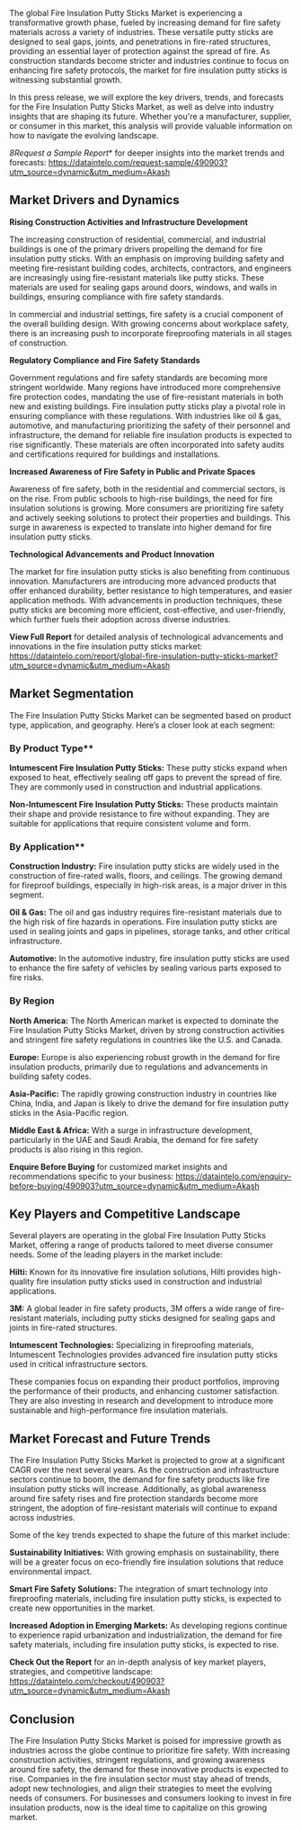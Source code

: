 The global Fire Insulation Putty Sticks Market is experiencing a transformative growth phase, fueled by increasing demand for fire safety materials across a variety of industries. These versatile putty sticks are designed to seal gaps, joints, and penetrations in fire-rated structures, providing an essential layer of protection against the spread of fire. As construction standards become stricter and industries continue to focus on enhancing fire safety protocols, the market for fire insulation putty sticks is witnessing substantial growth.

In this press release, we will explore the key drivers, trends, and forecasts for the Fire Insulation Putty Sticks Market, as well as delve into industry insights that are shaping its future. Whether you're a manufacturer, supplier, or consumer in this market, this analysis will provide valuable information on how to navigate the evolving landscape.

*8Request a Sample Report** for deeper insights into the market trends and forecasts: https://dataintelo.com/request-sample/490903?utm_source=dynamic&utm_medium=Akash

## Market Drivers and Dynamics

**Rising Construction Activities and Infrastructure Development**

The increasing construction of residential, commercial, and industrial buildings is one of the primary drivers propelling the demand for fire insulation putty sticks. With an emphasis on improving building safety and meeting fire-resistant building codes, architects, contractors, and engineers are increasingly using fire-resistant materials like putty sticks. These materials are used for sealing gaps around doors, windows, and walls in buildings, ensuring compliance with fire safety standards.

In commercial and industrial settings, fire safety is a crucial component of the overall building design. With growing concerns about workplace safety, there is an increasing push to incorporate fireproofing materials in all stages of construction.

**Regulatory Compliance and Fire Safety Standards**

Government regulations and fire safety standards are becoming more stringent worldwide. Many regions have introduced more comprehensive fire protection codes, mandating the use of fire-resistant materials in both new and existing buildings. Fire insulation putty sticks play a pivotal role in ensuring compliance with these regulations.
With industries like oil & gas, automotive, and manufacturing prioritizing the safety of their personnel and infrastructure, the demand for reliable fire insulation products is expected to rise significantly. These materials are often incorporated into safety audits and certifications required for buildings and installations.

**Increased Awareness of Fire Safety in Public and Private Spaces**

Awareness of fire safety, both in the residential and commercial sectors, is on the rise. From public schools to high-rise buildings, the need for fire insulation solutions is growing. More consumers are prioritizing fire safety and actively seeking solutions to protect their properties and buildings. This surge in awareness is expected to translate into higher demand for fire insulation putty sticks.

**Technological Advancements and Product Innovation**

The market for fire insulation putty sticks is also benefiting from continuous innovation. Manufacturers are introducing more advanced products that offer enhanced durability, better resistance to high temperatures, and easier application methods. With advancements in production techniques, these putty sticks are becoming more efficient, cost-effective, and user-friendly, which further fuels their adoption across diverse industries.

**View Full Report** for detailed analysis of technological advancements and innovations in the fire insulation putty sticks market: https://dataintelo.com/report/global-fire-insulation-putty-sticks-market?utm_source=dynamic&utm_medium=Akash

## Market Segmentation

The Fire Insulation Putty Sticks Market can be segmented based on product type, application, and geography. Here’s a closer look at each segment:

### By Product Type**

**Intumescent Fire Insulation Putty Sticks:** These putty sticks expand when exposed to heat, effectively sealing off gaps to prevent the spread of fire. They are commonly used in construction and industrial applications.

**Non-Intumescent Fire Insulation Putty Sticks:** These products maintain their shape and provide resistance to fire without expanding. They are suitable for applications that require consistent volume and form.

### By Application**

**Construction Industry:** Fire insulation putty sticks are widely used in the construction of fire-rated walls, floors, and ceilings. The growing demand for fireproof buildings, especially in high-risk areas, is a major driver in this segment.

**Oil & Gas:** The oil and gas industry requires fire-resistant materials due to the high risk of fire hazards in operations. Fire insulation putty sticks are used in sealing joints and gaps in pipelines, storage tanks, and other critical infrastructure.

**Automotive:** In the automotive industry, fire insulation putty sticks are used to enhance the fire safety of vehicles by sealing various parts exposed to fire risks.

### By Region

**North America:** The North American market is expected to dominate the Fire Insulation Putty Sticks Market, driven by strong construction activities and stringent fire safety regulations in countries like the U.S. and Canada.

**Europe:** Europe is also experiencing robust growth in the demand for fire insulation products, primarily due to regulations and advancements in building safety codes.

**Asia-Pacific:** The rapidly growing construction industry in countries like China, India, and Japan is likely to drive the demand for fire insulation putty sticks in the Asia-Pacific region.

**Middle East & Africa:** With a surge in infrastructure development, particularly in the UAE and Saudi Arabia, the demand for fire safety products is also rising in this region.

**Enquire Before Buying** for customized market insights and recommendations specific to your business: https://dataintelo.com/enquiry-before-buying/490903?utm_source=dynamic&utm_medium=Akash

## Key Players and Competitive Landscape

Several players are operating in the global Fire Insulation Putty Sticks Market, offering a range of products tailored to meet diverse consumer needs. Some of the leading players in the market include:

**Hilti:** Known for its innovative fire insulation solutions, Hilti provides high-quality fire insulation putty sticks used in construction and industrial applications.

**3M:** A global leader in fire safety products, 3M offers a wide range of fire-resistant materials, including putty sticks designed for sealing gaps and joints in fire-rated structures.

**Intumescent Technologies:** Specializing in fireproofing materials, Intumescent Technologies provides advanced fire insulation putty sticks used in critical infrastructure sectors.

These companies focus on expanding their product portfolios, improving the performance of their products, and enhancing customer satisfaction. They are also investing in research and development to introduce more sustainable and high-performance fire insulation materials.

## Market Forecast and Future Trends

The Fire Insulation Putty Sticks Market is projected to grow at a significant CAGR over the next several years. As the construction and infrastructure sectors continue to boom, the demand for fire safety products like fire insulation putty sticks will increase. Additionally, as global awareness around fire safety rises and fire protection standards become more stringent, the adoption of fire-resistant materials will continue to expand across industries.

Some of the key trends expected to shape the future of this market include:


**Sustainability Initiatives:** With growing emphasis on sustainability, there will be a greater focus on eco-friendly fire insulation solutions that reduce environmental impact.

**Smart Fire Safety Solutions:** The integration of smart technology into fireproofing materials, including fire insulation putty sticks, is expected to create new opportunities in the market.

**Increased Adoption in Emerging Markets:** As developing regions continue to experience rapid urbanization and industrialization, the demand for fire safety materials, including fire insulation putty sticks, is expected to rise.

**Check Out the Report** for an in-depth analysis of key market players, strategies, and competitive landscape: https://dataintelo.com/checkout/490903?utm_source=dynamic&utm_medium=Akash

## Conclusion

The Fire Insulation Putty Sticks Market is poised for impressive growth as industries across the globe continue to prioritize fire safety. With increasing construction activities, stringent regulations, and growing awareness around fire safety, the demand for these innovative products is expected to rise. Companies in the fire insulation sector must stay ahead of trends, adopt new technologies, and align their strategies to meet the evolving needs of consumers.
For businesses and consumers looking to invest in fire insulation products, now is the ideal time to capitalize on this growing market.
